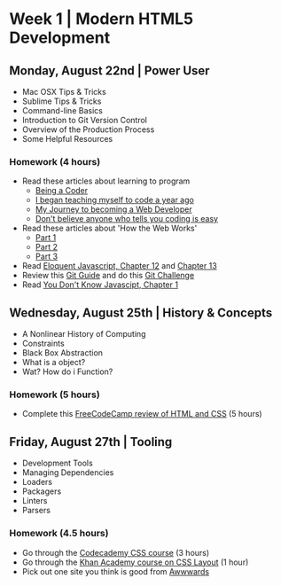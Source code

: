 
# Week 1 | Modern HTML5 Development

## Monday, August 22nd | Power User

- Mac OSX Tips & Tricks
- Sublime Tips & Tricks
- Command-line Basics
- Introduction to Git Version Control
- Overview of the Production Process
- Some Helpful Resources

### Homework (4 hours)

- Read these articles about learning to program 
  - [Being a Coder](https://medium.freecodecamp.com/things-i-wish-someone-had-told-me-when-i-was-learning-how-to-code-565fc9dcb329#.ihbjgkrya)
  - [I began teaching myself to code a year ago](https://www.reddit.com/r/learnprogramming/comments/4y7e3d/i_began_teaching_myself_to_code_a_year_ago_i_got/)
  - [My Journey to becoming a Web Developer](https://medium.com/@sgarcia.dev/my-journey-to-becoming-a-web-developer-from-scratch-without-a-cs-degree-2-years-later-and-what-i-4a7fd2ff5503#.lz8tqr5zl)
  - [Don't believe anyone who tells you coding is easy](https://techcrunch.com/2014/05/24/dont-believe-anyone-who-tells-you-learning-to-code-is-easy/)
- Read these articles about 'How the Web Works'
  - [Part 1](http://preethikasireddy.me/?p=174)
  - [Part 2](http://preethikasireddy.me/?p=231)
  - [Part 3](http://preethikasireddy.me/?p=278)
- Read [Eloquent Javascript, Chapter 12](http://eloquentjavascript.net/12_browser.html) and [Chapter 13](http://eloquentjavascript.net/13_dom.html)
- Review this [Git Guide](http://rogerdudler.github.io/git-guide/) and do this [Git Challenge](https://try.github.io/levels/1/challenges/1)
- Read [You Don't Know Javascipt, Chapter 1](https://github.com/getify/You-Dont-Know-JS/blob/master/up%20%26%20going/ch1.md)





## Wednesday, August 25th | History & Concepts

- A Nonlinear History of Computing
- Constraints
- Black Box Abstraction
- What is a object?
- Wat? How do i Function?

### Homework (5 hours)

- Complete this [FreeCodeCamp review of HTML and CSS](https://www.freecodecamp.com/challenges/say-hello-to-html-elements) (5 hours)








## Friday, August 27th | Tooling

- Development Tools
- Managing Dependencies
- Loaders
- Packagers
- Linters
- Parsers

### Homework (4.5 hours)

- Go through the [Codecademy CSS course](https://www.codecademy.com/learn/learn-sass) (3 hours)
- Go through the [Khan Academy course on CSS Layout](https://www.khanacademy.org/computing/computer-programming/html-css/css-layout-properties/p/css-grouping-elements) (1 hour)
- Pick out one site you think is good from [Awwwards](http://www.awwwards.com/)
